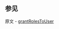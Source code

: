## 参见

原文 - [grantRolesToUser]( https://docs.mongodb.com/manual/reference/command/grantRolesToUser/ )

